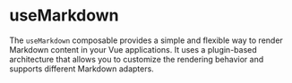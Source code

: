 # useMarkdown

The `useMarkdown` composable provides a simple and flexible way to render Markdown content in your Vue applications. It uses a plugin-based architecture that allows you to customize the rendering behavior and supports different Markdown adapters.
